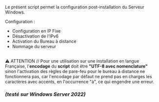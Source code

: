 Le présent script permet la configuration post-installation du Serveur Windows.

Configuration :
- Configuration en IP Fixe
- Désactivation de l'IPv6
- Activation du Bureau à distance
- Nommage du serveur

\
⚠️ ATTENTION // Pour une utilisation sur une installation en langue Française, l'**encodage** du **script** doit être **"UTF-8 avec nomenclature"** sinon l'activation des règles de pare-feu pour le bureau à distance ne fonctionnera pas, car l'encodage par défaut ne prend pas en charges les caractères avec accents, en l'occurrence "à", ce qui engendre une erreur.

### *(testé sur Windows Server 2022)*